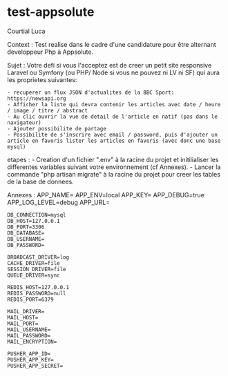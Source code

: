 # test-appsolute

Courtial Luca

Context : Test realise dans le cadre d'une candidature pour être alternant developpeur Php à Appsolute.

Sujet :
	Votre defi si vous l'acceptez est de creer un petit site responsive Laravel ou Symfony (ou PHP/ Node si vous ne pouvez ni LV ni SF) qui aura les proprietes suivantes:

	- recuperer un flux JSON d'actualites de la BBC Sport: https://newsapi.org
	- Afficher la liste qui devra contenir les articles avec date / heure / image / titre / abstract
	- Au clic ouvrir la vue de detail de l'article en natif (pas dans le navigateur)
	- Ajouter possibilite de partage
	- Possibilite de s'inscrire avec email / password, puis d'ajouter un article en favoris lister les articles en favoris (avec donc une base mysql)

etapes :
	- Creation d'un fichier ".env" à la racine du projet et initilialiser les differentes variables suivant votre environnement (cf Annexes).
	- Lancer la commande "php artisan migrate" à la racine du projet pour creer les tables de la base de donnees.

Annexes :
	APP_NAME=
	APP_ENV=local
	APP_KEY=
	APP_DEBUG=true
	APP_LOG_LEVEL=debug
	APP_URL=

	DB_CONNECTION=mysql
	DB_HOST=127.0.0.1
	DB_PORT=3306
	DB_DATABASE=
	DB_USERNAME=
	DB_PASSWORD=

	BROADCAST_DRIVER=log
	CACHE_DRIVER=file
	SESSION_DRIVER=file
	QUEUE_DRIVER=sync

	REDIS_HOST=127.0.0.1
	REDIS_PASSWORD=null
	REDIS_PORT=6379

	MAIL_DRIVER=
	MAIL_HOST=
	MAIL_PORT=
	MAIL_USERNAME=
	MAIL_PASSWORD=
	MAIL_ENCRYPTION=

	PUSHER_APP_ID=
	PUSHER_APP_KEY=
	PUSHER_APP_SECRET=